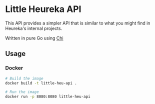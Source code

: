 # Little Heureka API
This API provides a simpler API that is similar to what you might find in Heureka's internal projects.

Written in pure Go using [Chi](https://github.com/go-chi/chi)

## Usage
### Docker
```bash
# Build the image
docker build -t little-heu-api .
```

```bash
# Run the image
docker run -p 8080:8080 little-heu-api
```

